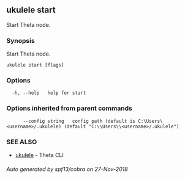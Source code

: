 ## ukulele start

Start Theta node.

### Synopsis

Start Theta node.

```
ukulele start [flags]
```

### Options

```
  -h, --help   help for start
```

### Options inherited from parent commands

```
      --config string   config path (default is C:\Users\<username>/.ukulele) (default "C:\\Users\\<username>/.ukulele")
```

### SEE ALSO

* [ukulele](ukulele.md)	 - Theta CLI

###### Auto generated by spf13/cobra on 27-Nov-2018
